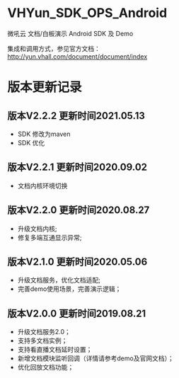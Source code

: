 # VHYun_SDK_OPS_Android
微吼云 文档/白板演示 Android SDK 及 Demo
   
集成和调用方式，参见官方文档：http://yun.vhall.com/document/document/index

# 版本更新记录

## 版本V2.2.2 更新时间2021.05.13
* SDK 修改为maven
* SDK 优化


## 版本V2.2.1 更新时间2020.09.02
* 文档内核环境切换

## 版本V2.2.0 更新时间2020.08.27
* 升级文档内核;
* 修复多端互通显示异常;

## 版本V2.1.0 更新时间2020.05.06
* 升级文档服务，优化文档适配;
* 完善demo使用场景，完善演示逻辑；

## 版本V2.0.0 更新时间2019.08.21
* 升级文档服务2.0；
* 支持多文档实例；
* 支持看直播文档延时设置；
* 新增文档模块监听回调（详情请参考demo及官网文档）；
* 优化回放文档功能；